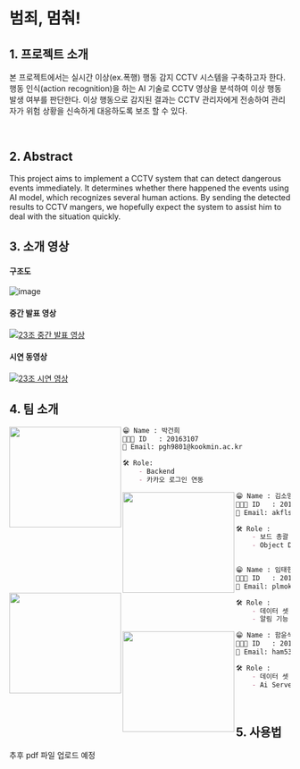 # 범죄, 멈춰!

## 1. 프로젝트 소개


본 프로젝트에서는 실시간 이상(ex.폭행) 행동 감지 CCTV 시스템을 구축하고자 한다. 행동 인식(action recognition)을 하는 AI 기술로 CCTV 영상을 분석하여 이상 행동 발생 여부를 판단한다. 이상 행동으로 감지된 결과는 CCTV 관리자에게 전송하여 관리자가 위험 상황을 신속하게 대응하도록 보조 할 수 있다.


<br/>

## 2. Abstract


This project aims to implement a CCTV system that can detect dangerous events immediately. It determines whether there happened the events using AI model, which recognizes several human actions. By sending the detected results to CCTV mangers, we hopefully expect the system to assist him to deal with the situation quickly.
<br/>


## 3. 소개 영상
#### 구조도
![image](https://user-images.githubusercontent.com/54228425/119512896-b4c99100-bdae-11eb-8730-b2864d366beb.png)


#### 중간 발표 영상

[![23조 중간 발표 영상](http://img.youtube.com/vi/mTJcfbAd-b8/0.jpg)](https://youtu.be/mTJcfbAd-b8?t=0s)

#### 시연 동영상

[![23조 시연 영상](http://img.youtube.com/vi/Wo_nVTp51OM/0.jpg)](https://youtu.be/Wo_nVTp51OM?t=0s)
<br/>

## 4. 팀 소개


<img align=left src = "https://user-images.githubusercontent.com/21096675/112747542-12c93a80-8ff1-11eb-85e9-965e0c9e78d5.png" width="200px" height="180px">

```markdown
😁 Name : 박건희
👨🏻‍💻 ID   : 20163107
📧 Email: pgh9801@kookmin.ac.kr

🛠 Role:
    - Backend
    - 카카오 로그인 연동

```

<img align=left src = "https://user-images.githubusercontent.com/21096675/113386677-b5086a00-93c5-11eb-8388-1901400ac829.png" width="200px" height="180px">

```markdown
😁 Name : 김소망
👨🏻‍💻 ID   : 20163094
📧 Email: akfls745@kookmin.ac.kr

🛠 Role :
    - 보드 총괄
    - Object Detection
     
```
<img align=left src ="https://user-images.githubusercontent.com/21096675/112747550-178dee80-8ff1-11eb-9eb7-8059c506133e.png" width="200px" height="180px">

```markdown
😁 Name : 임태현
👨🏻‍💻 ID   : 20163153
📧 Email: plmoknijb15@kookmin.ac.kr

🛠 Role :
    - 데이터 셋 구축 & 모델 학습
    - 알림 기능 &  모델 성능 향상

```

<img align=left src = "https://user-images.githubusercontent.com/21096675/113386691-bafe4b00-93c5-11eb-98d9-9e3933ae8d1c.png" width="200px" height="180px">

```markdown
😁 Name : 함윤석
👨🏻‍💻 ID   : 20163175
📧 Email: ham5312@kookmin.ac.kr 

🛠 Role :
    - 데이터 셋 구축 & 모델 학습
    - Ai Server 제작 & 모델 성능 향상

```

<br/>

## 5. 사용법

추후 pdf 파일 업로드 예정

